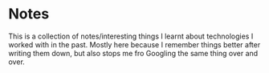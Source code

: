 # Notes

This is a collection of notes/interesting things I learnt about technologies I
worked with in the past. Mostly here because I remember things better after
writing them down, but also stops me fro Googling the same thing over and over.
